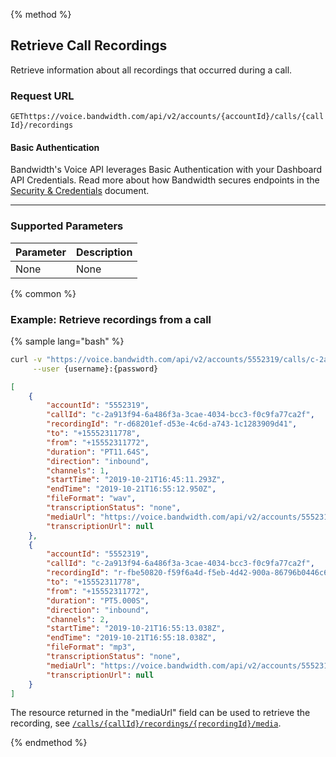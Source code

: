 {% method %}

## Retrieve Call Recordings
Retrieve information about all recordings that occurred during a call.

### Request URL

<code class="get">GET</code>`https://voice.bandwidth.com/api/v2/accounts/{accountId}/calls/{callId}/recordings`

#### Basic Authentication

Bandwidth's Voice API leverages Basic Authentication with your Dashboard API Credentials. Read more about how Bandwidth secures endpoints in the [Security & Credentials](../../../guides/accountCredentials.md) document.

---

### Supported Parameters

| Parameter | Description |
|:----------|:------------|
| None      | None        |

{% common %}

### Example: Retrieve recordings from a call

{% sample lang="bash" %}

```bash
curl -v "https://voice.bandwidth.com/api/v2/accounts/5552319/calls/c-2a913f94-6a486f3a-3cae-4034-bcc3-f0c9fa77ca2f/recordings" \
     --user {username}:{password}
```

```json
[
    {
        "accountId": "5552319",
        "callId": "c-2a913f94-6a486f3a-3cae-4034-bcc3-f0c9fa77ca2f",
        "recordingId": "r-d68201ef-d53e-4c6d-a743-1c1283909d41",
        "to": "+15552311778",
        "from": "+15552311772",
        "duration": "PT11.64S",
        "direction": "inbound",
        "channels": 1,
        "startTime": "2019-10-21T16:45:11.293Z",
        "endTime": "2019-10-21T16:55:12.950Z",
        "fileFormat": "wav",
        "transcriptionStatus": "none",
        "mediaUrl": "https://voice.bandwidth.com/api/v2/accounts/5552319/calls/c-2a913f94-6a486f3a-3cae-4034-bcc3-f0c9fa77ca2f/recordings/r-d68201ef-d53e-4c6d-a743-1c1283909d41/media",
        "transcriptionUrl": null
    },
    {
        "accountId": "5552319",
        "callId": "c-2a913f94-6a486f3a-3cae-4034-bcc3-f0c9fa77ca2f",
        "recordingId": "r-fbe50820-f59f6a4d-f5eb-4d42-900a-86796b0446c6",
        "to": "+15552311778",
        "from": "+15552311772",
        "duration": "PT5.000S",
        "direction": "inbound",
        "channels": 2,
        "startTime": "2019-10-21T16:55:13.038Z",
        "endTime": "2019-10-21T16:55:18.038Z",
        "fileFormat": "mp3",
        "transcriptionStatus": "none",
        "mediaUrl": "https://voice.bandwidth.com/api/v2/accounts/5552319/calls/c-2a913f94-6a486f3a-3cae-4034-bcc3-f0c9fa77ca2f/recordings/r-fbe50820-f59f6a4d-f5eb-4d42-900a-86796b0446c6/media",
        "transcriptionUrl": null
    }
]
```

The resource returned in the "mediaUrl" field can be used to retrieve the recording, see [`/calls/{callId}/recordings/{recordingId}/media`](getCallsCallIdRecordingsRecordingIdMedia.md).

{% endmethod %}
